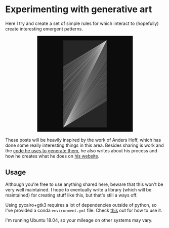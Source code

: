 # Experimenting with generative art

Here I try and create a set of simple rules for which interact to (hopefully) create interesting emergent patterns.

<p align="center">
<img src="assets/20181118-010533-083668-dc7a03f-f743727.png" width="60%">
</p>

These posts will be heavily inspired by the work of Anders Hoff, which has done some really interesting things in this area. Besides sharing is work and the [code he uses to generate them](https://github.com/inconvergent), he also writes about his process and how he creates what he does on [his website](https://inconvergent.net).

## Usage

Although you're free to use anything shared here, beware that this won't be very well maintained. I hope to eventually write a library (which will be maintained) for creating stuff like this, but that's still a ways off.

Using pycairo+gtk3 requires a lot of dependencies outside of python, so I've provided a conda `environment.yml` file. Check [this](https://conda.io/docs/user-guide/tasks/manage-environments.html#sharing-an-environment) out for how to use it.

I'm running Ubuntu 18.04, so your mileage on other systems may vary.
